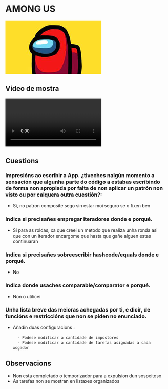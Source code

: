 # AMONG US
![bichito.jpg](./bichito.jpg)

## Video de mostra

![video_funcionamiento.mp4](video_funcionamiento.mp4)

## Cuestions

### Impresións ao escribir a App. ¿tiveches nalgún momento a sensación que algunha parte do código a estabas escribindo de forma non apropiada por falta de non aplicar un patrón non visto ou por calquera outra cuestión?:

- Si, no patron composite sego sin estar moi seguro se o fixen ben

### Indica si precisañes empregar iteradores donde e porqué.

- Si para as roldas, xa que creei un metodo que realiza unha ronda asi que con un iterador encargome que hasta que gañe alguen estas continuaran

### Indica si precisañes sobreescribir hashcode/equals donde e porqué.

- No

### Indica donde usaches comparable/comparator e porqué.

- Non o utilicei 

### Unha lista breve das meioras achegadas por ti, e dicir, de funcións e restriccións que non se piden no enunciado.

- Añadin duas configuracions :
  
        - Podese modificar a cantidade de impostores
        - Podese modificar a cantidade de tarefas asignadas a cada xogador

## Observacions

- Non esta completado o temporizador para a expulsion dun sospeitoso
- As tarefas non se mostran en listaxes organizados